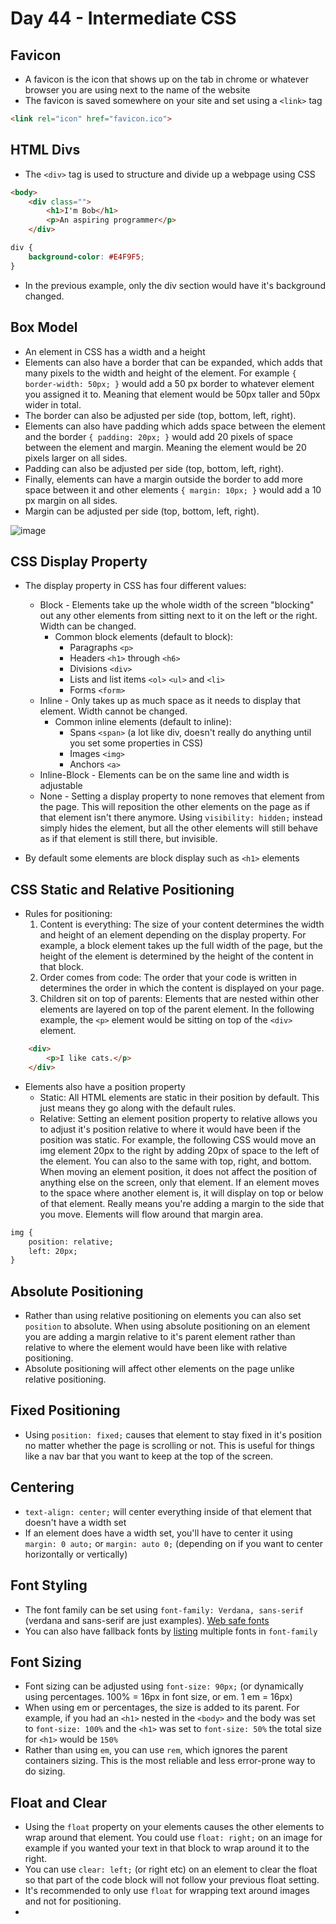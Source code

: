 # Day 44 - Intermediate CSS


## Favicon
- A favicon is the icon that shows up on the tab in chrome or whatever browser you are using next to the name of the website
- The favicon is saved somewhere on your site and set using a `<link>` tag
```html
<link rel="icon" href="favicon.ico">
```

## HTML Divs

- The `<div>` tag is used to structure and divide up a webpage using CSS

```html
<body>
    <div class="">
        <h1>I'm Bob</h1>
        <p>An aspiring programmer</p>
    </div>
```

```css
div {
    background-color: #E4F9F5;
}
```

- In the previous example, only the div section would have it's background changed.

## Box Model

- An element in CSS has a width and a height
- Elements can also have a border that can be expanded, which adds that many pixels to the width and height of the element. For example `{ border-width: 50px; }` would add a 50 px border to whatever element you assigned it to. Meaning that element would be 50px taller and 50px wider in total.
- The border can also be adjusted per side (top, bottom, left, right).
- Elements can also have padding which adds space between the element and the border `{ padding: 20px; }` would add 20 pixels of space between the element and margin. Meaning the element would be 20 pixels larger on all sides.
- Padding can also be adjusted per side (top, bottom, left, right).
- Finally, elements can have a margin outside the border to add more space between it and other elements `{ margin: 10px; }` would add a 10 px margin on all sides.
- Margin can be adjusted per side (top, bottom, left, right).

![image](https://user-images.githubusercontent.com/52113778/215216585-b16077ed-80a3-4826-9c3f-bf1a3c701670.png)

## CSS Display Property

- The display property in CSS has four different values:
  + Block - Elements take up the whole width of the screen "blocking" out any other elements from sitting next to it on the left or the right. Width can be changed.
    + Common block elements (default to block):
      + Paragraphs `<p>`
      + Headers `<h1>` through `<h6>`
      + Divisions `<div>`
      + Lists and list items `<ol>` `<ul>` and `<li>`
      + Forms `<form>`
  + Inline - Only takes up as much space as it needs to display that element. Width cannot be changed.
    + Common inline elements (default to inline):
      + Spans `<span>` (a lot like div, doesn't really do anything until you set some properties in CSS)
      + Images `<img>`
      + Anchors `<a>`
  + Inline-Block - Elements can be on the same line and width is adjustable
  + None - Setting a display property to none removes that element from the page. This will reposition the other elements on the page as if that element isn't there anymore.  Using `visibility: hidden;` instead simply hides the element, but all the other elements will still behave as if that element is still there, but invisible.

- By default some elements are block display such as `<h1>` elements

## CSS Static and Relative Positioning

- Rules for positioning:
  1. Content is everything: The size of your content determines the width and height of an element depending on the display property. For example, a block element takes up the full width of the page, but the height of the element is determined by the height of the content in that block.
  2. Order comes from code: The order that your code is written in determines the order in which the content is displayed on your page.
  3. Children sit on top of parents: Elements that are nested within other elements are layered on top of the parent element. In the following example, the `<p>` element would be sitting on top of the `<div>` element.
```html
    <div>
        <p>I like cats.</p>
    </div>
```
  
- Elements also have a position property 
  + Static: All HTML elements are static in their position by default. This just means they go along with the default rules.
  + Relative: Setting an element position property to relative allows you to adjust it's position relative to where it would have been if the position was static. For example, the following CSS would move an img element 20px to the right by adding 20px of space to the left of the element. You can also to the same with top, right, and bottom. When moving an element position, it does not affect the position of anything else on the screen, only that element. If an element moves to the space where another element is, it will display on top or below of that element. Really means you're adding a margin to the side that you move. Elements will flow around that margin area.
```html
img {
    position: relative;
    left: 20px;
}
```

## Absolute Positioning

- Rather than using relative positioning on elements you can also set `position` to absolute. When using absolute positioning on an element you are adding a margin relative to it's parent element rather than relative to where the element would have been like with relative positioning.
- Absolute positioning will affect other elements on the page unlike relative positioning.

## Fixed Positioning

- Using `position: fixed;` causes that element to stay fixed in it's position no matter whether the page is scrolling or not. This is useful for things like a nav bar that you want to keep at the top of the screen.

## Centering

- `text-align: center;` will center everything inside of that element that doesn't have a width set
- If an element does have a width set, you'll have to center it using `margin: 0 auto;` or `margin: auto 0;` (depending on if you want to center horizontally or vertically)

## Font Styling

- The font family can be set using `font-family: Verdana, sans-serif` (verdana and sans-serif are just examples). [Web safe fonts](https://www.w3schools.com/cssref/css_websafe_fonts.php)
- You can also have fallback fonts by [listing](https://www.cssfontstack.com) multiple fonts in `font-family`

## Font Sizing

- Font sizing can be adjusted using `font-size: 90px;` (or dynamically using percentages. 100% = 16px in font size, or em. 1 em = 16px)
- When using em or percentages, the size is added to its parent. For example, if you had an `<h1>` nested in the `<body>` and the body was set to `font-size: 100%` and the `<h1>` was set to `font-size: 50%` the total size for `<h1>` would be `150%`
- Rather than using `em`, you can use `rem`, which ignores the parent containers sizing. This is the most reliable and less error-prone way to do sizing.

## Float and Clear

- Using the `float` property on your elements causes the other elements to wrap around that element. You could use `float: right;` on an image for example if you wanted your text in that block to wrap around it to the right.
- You can use `clear: left;` (or right etc) on an element to clear the float so that part of the code block will not follow your previous float setting.
- It's recommended to only use `float` for wrapping text around images and not for positioning.
- 